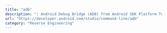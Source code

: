 ```yaml
---
title: "adb"
description: ": Android Debug Bridge (ADB) from Android SDK Platform Tools"
url: "https://developer.android.com/studio/command-line/adb"
category: "Reverse Engineering"
---
```

